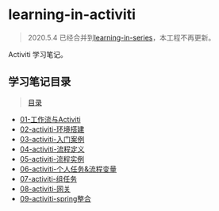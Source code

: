 # learning-in-activiti

> 2020.5.4 已经合并到[learning-in-series](https://github.com/liangenhao/learning-in-series)，本工程不再更新。

Activiti 学习笔记。

## 学习笔记目录

> [目录](doc)

- [01-工作流与Activiti](doc/01-工作流与Activiti.md)
- [02-activiti-环境搭建](doc/02-activiti-环境搭建.md)
- [03-activiti-入门案例](doc/03-activiti-入门案例.md)
- [04-activiti-流程定义](doc/04-activiti-流程定义.md)
- [05-activiti-流程实例](doc/05-activiti-流程实例.md)
- [06-activiti-个人任务&流程变量](doc/06-activiti-个人任务&流程变量.md)
- [07-activiti-组任务](doc/07-activiti-组任务.md)
- [08-activiti-网关](doc/08-activiti-网关.md)
- [09-activiti-spring整合](doc/09-activiti-spring整合.md)

